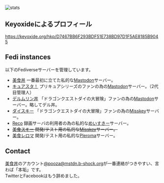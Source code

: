 ![stats](https://github-readme-stats.vercel.app/api?username=pooza&hide=prs,issues,contribs)

## Keyoxideによるプロフィール

https://keyoxide.org/hkp/D7467BB6F293BDF51E738BD97D1F5AE8185B9045

## Fedi instances

以下のFediverseサーバーを管理しています。

- [美食丼](https://mstdn.b-shock.org) 一番最初に立てた私的な[Mastodon](https://github.com/mastodon/mastodon)サーバー。
- [キュアスタ！](https://precure.ml) プリキュアシリーズのファンの為の[Mastodon](https://github.com/mastodon/mastodon)サーバー。（2代目管理人）
- [デルムリン丼](https://mstdn.delmulin.com) 「ドラゴンクエストダイの大冒険」ファンの為の[Mastodon](https://github.com/mastodon/mastodon)サーバー。略してデル丼。
- [ダイスキー](https://misskey.delmulin.com) 「ドラゴンクエストダイの大冒険」ファンの為の[Misskey](https://github.com/misskey-dev/misskey)サーバー。
- [Reco](https://reco.shrieker.net) 録画サーバの利用者の為の私的な[めいすきー](https://github.com/mei23/misskey)サーバー。
- ~~[美食スキー](https://dev.mis.b-shock.org) 開発/テスト用の私的な[Misskey](https://github.com/misskey-dev/misskey)サーバー。~~
- [美食レロマ](https://leroma.shrieker.net) 開発/テスト用の私的な[Pleroma](https://git.pleroma.social/pleroma/pleroma)サーバー。

## Contact

[美食丼](https://mstdn.b-shock.org)のアカウント[@pooza@mstdn.b-shock.org](https://mstdn.b-shock.org/@pooza)が一番連絡がつきやすい、言わば「本垢」です。  
TwitterとFacebookはもう辞めました。
